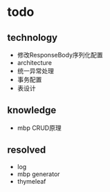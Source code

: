 # todo

## technology
- 修改ResponseBody序列化配置
- architecture
- 统一异常处理
- 事务配置
- 表设计

## knowledge
- mbp CRUD原理

## resolved
- log
- mbp generator
- thymeleaf